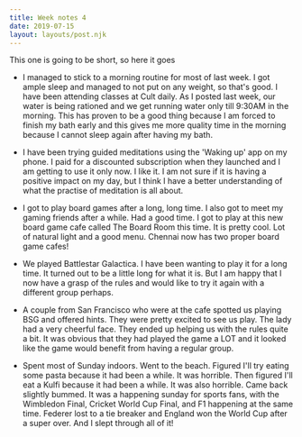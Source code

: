 ```yaml
---
title: Week notes 4
date: 2019-07-15
layout: layouts/post.njk
---
```


This one is going to be short, so here it goes

- I managed to stick to a morning routine for most of last week. I got ample sleep and managed to not put on any weight, so that's good. I have been attending classes at Cult daily. As I posted last week, our water is being rationed and we get running water only till 9:30AM in the morning. This has proven to be a good thing because I am forced to finish my bath early and this gives me more quality time in the morning because I cannot sleep again after having my bath.

- I have been trying guided meditations using the 'Waking up' app on my phone. I paid for a discounted subscription when they launched and I am getting to use it only now. I like it. I am not sure if it is having a positive impact on my day, but I think I have a better understanding of what the practise of meditation is all about.

- I got to play board games after a long, long time. I also got to meet my gaming friends after a while. Had a good time. I got to play at this new board game cafe called The Board Room this time. It is pretty cool. Lot of natural light and a good menu. Chennai now has two proper board game cafes!

- We played Battlestar Galactica. I have been wanting to play it for a long time. It turned out to be a little long for what it is. But I am happy that I now have a grasp of the rules and would like to try it again with a different group perhaps.

- A couple from San Francisco who were at the cafe spotted us playing BSG and offered hints. They were pretty excited to see us play. The lady had a very cheerful face. They ended up helping us with the rules quite a bit. It was obvious that they had played the game a LOT and it looked like the game would benefit from having a regular group.

- Spent most of Sunday indoors. Went to the beach. Figured I'll try eating some pasta because it had been a while. It was horrible. Then figured I'll eat a Kulfi because it had been a while. It was also horrible. Came back slightly bummed. It was a happening sunday for sports fans, with the Wimbledon Final, Cricket World Cup Final, and F1 happening at the same time. Federer lost to a tie breaker and England won the World Cup after a super over. And I slept through all of it!

